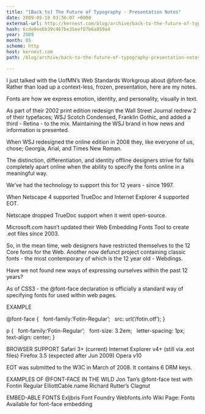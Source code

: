 ```yaml
---
title: "[Back to] The Future of Typography - Presentation Notes"
date: 2009-05-18 03:36:07 +0000
external-url: http://kernest.com/blog/archive/back-to-the-future-of-typography-presentation-notes
hash: 6cde0ee6b39c467be35eef87b6a859a4
year: 2009
month: 05
scheme: http
host: kernest.com
path: /blog/archive/back-to-the-future-of-typography-presentation-notes

---
```


I just talked with the UofMN’s Web Standards Workgroup about @font-face. Rather than load up a context-less, frozen, presentation, here are my notes.

Fonts are how we express emotion, identity, and personality, visually in text. 

As part of their  2002 print edition redesign the Wall Street Journal redrew 2 of their typefaces; WSJ Scotch Condensed, Franklin Gothic, and added a third - Retina - to the mix. Maintaining the WSJ brand in how news and information is presented.

When WSJ redesigned the online edition in 2008 they, like everyone of us, chose; Georgia, Arial, and Times New Roman. 

The distinction, differentiation, and identity offline designers strive for falls completely apart online when the ability to specify the fonts online in a meaningful way.

We’ve had the technology to support this for 12 years - since 1997.

When Netscape 4 supported TrueDoc and Internet Explorer 4 supported EOT.

Netscape dropped TrueDoc support when it went open-source.

Microsoft.com hasn’t updated their Web Embedding Fonts Tool to create .eot files since 2003.

So, in the mean time, web designers have restricted themselves to the 12 Core fonts for the Web. Another now defunct project containing classic fonts - the most contemporary of which is the 12 year old - Webdings. 

Have we not found new ways of expressing ourselves within the past 12 years?

As of CSS3 - the @font-face declaration is officially a standard way of specifying fonts for used within web pages. 

EXAMPLE

@font-face {
  font-family:‘Fotin-Regular’;
  src: url(‘/fotin.otf’);
}

p {
  font-family:‘Fotin-Regular’;
  font-size: 3.2em;
  letter-spacing: 1px;
  text-align: center;
}


BROWSER SUPPORT
Safari 3+ (current)
Internet Explorer v4+ (still via .eot files)
Firefox 3.5 (expected after Jun 2009)
Opera v10 

EOT was submitted to the W3C in March of 2008. It contains 6 DRM keys. 

EXAMPLES OF @FONT-FACE IN THE WILD
Jon Tan’s @font-face test with Fontin Regular
ElliottCable.name
Richard Rutter’s Clagnut

EMBED-ABLE FONTS
Exljbris Font Foundry
Webfonts.info Wiki Page: Fonts Available for font-face embedding

